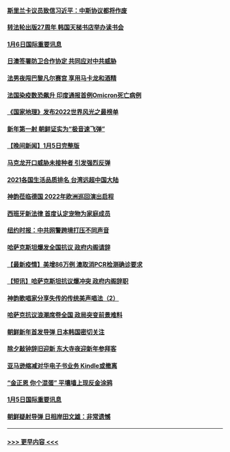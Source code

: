 #### [斯里兰卡议员致信习近平：中斯协议都将作废](../pages/prog202/a103314233.md?t=01062350) 
#### [转法轮出版27周年 韩国天梯书店举办读书会](../pages/prog202/a103314198.md?t=01062350) 
#### [1月6日国际重要讯息](../pages/prog202/a103314189.md?t=01062350) 
#### [日澳签署防卫合作协定 共同应对中共威胁](../pages/prog202/a103314176.md?t=01062350) 
#### [法男夜闯巴黎凡尔赛宫 享用马卡龙和酒精](../pages/prog202/a103314098.md?t=01062350) 
#### [法国染疫数恐飙升 印度通报首例Omicron死亡病例](../pages/prog202/a103314063.md?t=01062350) 
#### [《国家地理》发布2022世界风光之最榜单](../pages/prog202/a103314010.md?t=01062350) 
#### [新年第一射 朝鲜证实为“极音速飞弹”](../pages/prog202/a103313954.md?t=01062350) 
#### [【晚间新闻】1月5日完整版](../pages/prog202/a103313934.md?t=01062350) 
#### [马克龙开口威胁未接种者 引发强烈反弹](../pages/prog202/a103313608.md?t=01062350) 
#### [2021各国生活品质排名 台湾远超中国大陆](../pages/prog202/a103313690.md?t=01062350) 
#### [神韵莅临德国 2022年欧洲巡回演出启程](../pages/prog202/a103313748.md?t=01062350) 
#### [西班牙新法律 首度认定宠物为家庭成员](../pages/prog202/a103313704.md?t=01062350) 
#### [纽约时报：中共网警跨境打压不同声音](../pages/prog202/a103313721.md?t=01062350) 
#### [哈萨克斯坦爆发全国抗议 政府内阁请辞](../pages/prog202/a103313370.md?t=01062350) 
#### [【最新疫情】美增86万例 澳取消PCR检测确诊要求](../pages/prog202/a103313430.md?t=01062350) 
#### [【短讯】哈萨克斯坦抗议爆冲突 政府内阁辞职](../pages/prog202/a103313447.md?t=01062350) 
#### [神韵歌唱家分享失传的传统美声唱法（2）](../pages/prog202/a103313634.md?t=01062350) 
#### [哈萨克抗议浪潮席卷全国 政局突变前景难料](../pages/prog202/a103313546.md?t=01062350) 
#### [朝鲜新年首发导弹 日本韩国密切关注](../pages/prog202/a103313408.md?t=01062350) 
#### [除夕敲钟辞旧迎新 东大寺夜迎新年参拜客](../pages/prog202/a103313347.md?t=01062350) 
#### [亚马逊缩减对华电子书业务 Kindle或撤离](../pages/prog202/a103313236.md?t=01062350) 
#### [“金正恩 你个混蛋” 平壤墙上现反金涂鸦](../pages/prog202/a103313231.md?t=01062350) 
#### [1月5日国际重要讯息](../pages/prog202/a103313267.md?t=01062350) 
#### [朝鲜疑射导弹 日相岸田文雄：非常遗憾](../pages/prog202/a103313246.md?t=01062350) 

----
#### [ >>> 更早内容 <<< ](../indexes/prog202-earlier.md)
